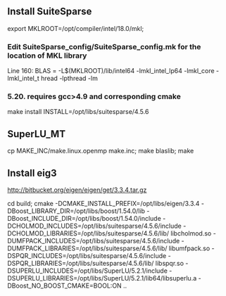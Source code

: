 ## Install SuiteSparse
export MKLROOT=/opt/compiler/intel/18.0/mkl; 
### Edit SuiteSparse_config/SuiteSparse_config.mk for the location of MKL library
Line 160: BLAS = -L$(MKLROOT)/lib/intel64 -lmkl_intel_lp64 -lmkl_core -lmkl_intel_t    hread -lpthread -lm
### 5.20. requires gcc>4.9 and corresponding cmake
make install INSTALL=/opt/libs/suitesparse/4.5.6

## SuperLU_MT
cp MAKE_INC/make.linux.openmp make.inc; make blaslib; make

## Install eig3
http://bitbucket.org/eigen/eigen/get/3.3.4.tar.gz

cd build; cmake -DCMAKE_INSTALL_PREFIX=/opt/libs/eigen/3.3.4  -DBoost_LIBRARY_DIR=/opt/libs/boost/1.54.0/lib -DBoost_INCLUDE_DIR=/opt/libs/boost/1.54.0/include -DCHOLMOD_INCLUDES=/opt/libs/suitesparse/4.5.6/include -DCHOLMOD_LIBRARIES=/opt/libs/suitesparse/4.5.6/lib/ libcholmod.so -DUMFPACK_INCLUDES=/opt/libs/suitesparse/4.5.6/include -DUMFPACK_LIBRARIES=/opt/libs/suitesparse/4.5.6/lib/ libumfpack.so  -DSPQR_INCLUDES=/opt/libs/suitesparse/4.5.6/include -DSPQR_LIBRARIES=/opt/libs/suitesparse/4.5.6/lib/ libspqr.so  -DSUPERLU_INCLUDES=/opt/libs/SuperLU/5.2.1/include -DSUPERLU_LIBRARIES=/opt/libs/SuperLU/5.2.1/lib64/libsuperlu.a -DBoost_NO_BOOST_CMAKE=BOOL:ON  ..

